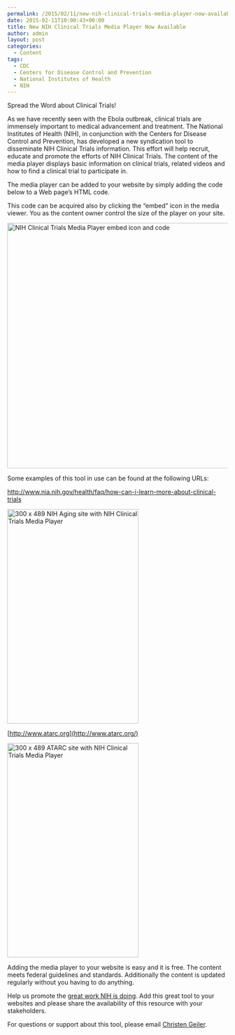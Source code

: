 ```yaml
---
permalink: /2015/02/11/new-nih-clinical-trials-media-player-now-available/
date: 2015-02-11T10:00:43+00:00
title: New NIH Clinical Trials Media Player Now Available
author: admin
layout: post
categories:
  - Content
tags:
  - CDC
  - Centers for Disease Control and Prevention
  - National Institutes of Health
  - NIH
---
```


Spread the Word about Clinical Trials!

As we have recently seen with the Ebola outbreak, clinical trials are immensely important to medical advancement and treatment. The National Institutes of Health (NIH), in conjunction with the Centers for Disease Control and Prevention, has developed a new syndication tool to disseminate NIH Clinical Trials information. This effort will help recruit, educate and promote the efforts of NIH Clinical Trials. The content of the media player displays basic information on clinical trials, related videos and how to find a clinical trial to participate in.

The media player can be added to your website by simply adding the code below to a Web page&#8217;s HTML code.

<blockquote class="guarantee">
  <p>
    <div class=&#8221;media-viewer&#8221; data-header-text=&#8221;NIH Clinical Research Trials and You&#8221; data-module-type=&#8221;media-viewer&#8221; data-content-id=&#8221;121367&#8243; data-content-tags=&#8221;&#8221; data-sort-field=&#8221;&#8221;></div>
  </p>
</blockquote>

This code can be acquired also by clicking the “embed” icon in the media viewer. You as the content owner control the size of the player on your site.

<img class="aligncenter size-full wp-image-242942" src="https://s3.amazonaws.com/sitesusa/wp-content/uploads/sites/212/2015/02/600-x-560-embed-NIH-Clinical-Trials-Media-Player.jpg" alt="NIH Clinical Trials Media Player embed icon and code" width="600" height="560" />

<div class="media-viewer">
</div>

Some examples of this tool in use can be found at the following URLs:

<http://www.nia.nih.gov/health/faq/how-can-i-learn-more-about-clinical-trials>

<img class="aligncenter size-full wp-image-242952" src="https://s3.amazonaws.com/sitesusa/wp-content/uploads/sites/212/2015/02/300-x-489-NIH-Aging-site-with-NIH-Clinical-Trials-Media-Player1.jpg" alt="300 x 489 NIH Aging site with NIH Clinical Trials Media Player" width="300" height="489" />

[http://www.atarc.org](http://www.atarc.org/)

<img class="aligncenter size-full wp-image-242962" src="https://s3.amazonaws.com/sitesusa/wp-content/uploads/sites/212/2015/02/300-x-489-ATARC-site-with-NIH-Clinical-Trials-Media-Player1.jpg" alt="300 x 489 ATARC site with NIH Clinical Trials Media Player" width="300" height="489" />

Adding the media player to your website is easy and it is free. The content meets federal guidelines and standards. Additionally the content is updated regularly without you having to do anything.

Help us promote the [great work NIH is doing](https://www.digitalgov.gov/2014/11/10/get-more-health-content-for-your-websites-apps-and-social-media/ "Get More Health Content for Your Websites, Apps, and Social Media"). Add this great tool to your websites and please share the availability of this resource with your stakeholders.

For questions or support about this tool, please email [Christen Geiler](mailto:Christen.Geiler@nih.gov).